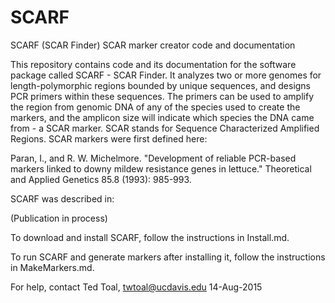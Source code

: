 # SCARF
SCARF (SCAR Finder) SCAR marker creator code and documentation

This repository contains code and its documentation for the software package called SCARF - SCAR Finder.  It analyzes two or more genomes for length-polymorphic regions bounded by unique sequences, and designs PCR primers within these sequences.  The primers can be used to amplify the region from genomic DNA of any of the species used to create the markers, and the amplicon size will indicate which species the DNA came from - a SCAR marker.  SCAR stands for Sequence Characterized Amplified Regions.  SCAR markers were first defined here:

Paran, I., and R. W. Michelmore. "Development of reliable PCR-based markers linked to downy mildew resistance genes in lettuce." Theoretical and Applied Genetics 85.8 (1993): 985-993.

SCARF was described in:

(Publication in process)

To download and install SCARF, follow the instructions in Install.md.

To run SCARF and generate markers after installing it, follow the instructions in MakeMarkers.md.

For help, contact Ted Toal, twtoal@ucdavis.edu
14-Aug-2015
